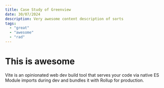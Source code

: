 ```yaml
---
title: Case Study of Greenview
date: 30/07/2024
description: Very awesome content description of sorts
tags:
  - "great"
  - "awesome"
  - "rad"
---
```


# This is awesome

Vite is an opinionated web dev build tool that serves your code via native ES Module imports during dev and bundles it with Rollup for production.
